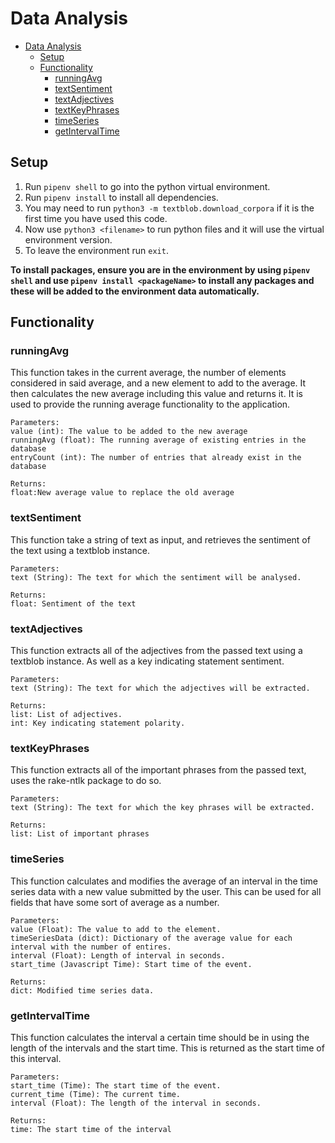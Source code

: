 
# Data Analysis

- [Data Analysis](#data-analysis)
  - [Setup](#setup)
  - [Functionality](#functionality)
    - [runningAvg](#runningavg)
    - [textSentiment](#textsentiment)
    - [textAdjectives](#textadjectives)
    - [textKeyPhrases](#textkeyphrases)
    - [timeSeries](#timeseries)
    - [getIntervalTime](#getintervaltime)

## Setup

1. Run `pipenv shell` to go into the python virtual environment.
2. Run `pipenv install` to install all dependencies.
3. You may need to run `python3 -m textblob.download_corpora` if it is the first time you have used this code.
4. Now use `python3 <filename>` to run python files and it will use the virtual environment version.
5. To leave the environment run `exit`.

**To install packages, ensure you are in the environment by using `pipenv shell` and use `pipenv install <packageName>` to install any packages and these will be added to the environment data automatically.**

<!-- For RAKE
pip install rake-nltk

(If you would rather use github)
git clone https://github.com/csurfer/rake-nltk.git
python rake-nltk/setup.py install

(If you get stopwords error)
python -c "import nltk; nltk.download('stopwords')"


For TextBlob
pip install -U textblob
python -m textblob.download_corpora

(If you would rather use github)
git clone https://github.com/sloria/TextBlob.git -->

## Functionality

### runningAvg

This function takes in the current average, the number of elements considered in said 
average, and a new element to add to the average. It then calculates the new average 
including this value and returns it. It is used to provide the running average 
functionality to the application.

    Parameters:
    value (int): The value to be added to the new average
    runningAvg (float): The running average of existing entries in the database
    entryCount (int): The number of entries that already exist in the database

    Returns:
    float:New average value to replace the old average

### textSentiment

This function take a string of text as input, and retrieves the sentiment of the text 
using a textblob instance.

    Parameters:
    text (String): The text for which the sentiment will be analysed.

    Returns:
    float: Sentiment of the text

### textAdjectives

This function extracts all of the adjectives from the passed text using a textblob instance. 
As well as a key indicating statement sentiment.

    Parameters:
    text (String): The text for which the adjectives will be extracted.

    Returns:
    list: List of adjectives.
    int: Key indicating statement polarity.

### textKeyPhrases

This function extracts all of the important phrases from the passed text, uses the 
rake-ntlk package to do so.

    Parameters:
    text (String): The text for which the key phrases will be extracted.

    Returns:
    list: List of important phrases

### timeSeries

This function calculates and modifies the average of an interval in the time series data
with a new value submitted by the user. This can be used for all fields that have some
sort of average as a number.

    Parameters:
    value (Float): The value to add to the element.
    timeSeriesData (dict): Dictionary of the average value for each interval with the number of entires.
    interval (Float): Length of interval in seconds.
    start_time (Javascript Time): Start time of the event.

    Returns:
    dict: Modified time series data.

### getIntervalTime

This function calculates the interval a certain time should be in using the length of the
intervals and the start time. This is returned as the start time of this interval.

    Parameters:
    start_time (Time): The start time of the event.
    current_time (Time): The current time.
    interval (Float): The length of the interval in seconds.

    Returns:
    time: The start time of the interval
